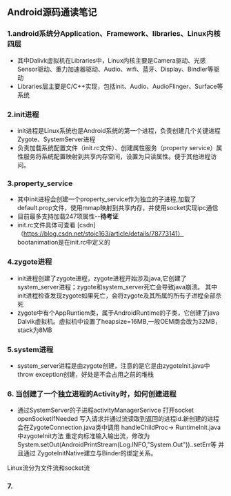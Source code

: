 ## Android源码通读笔记

### 1.android系统分Application、Framework、libraries、Linux内核四层

  * 其中Dalivk虚拟机在Libraries中，Linux内核主要是Camera驱动、光感Sensor驱动、重力加速器驱动、Audio、wifi、蓝牙、Display、Bindler等驱动
  * Libraries层主要是C/C++实现，包括init、Audio、AudioFlinger、Surface等系统
  
### 2.init进程
  * init进程是Linux系统也是Android系统的第一个进程，负责创建几个关键进程Zygote、SystemServer进程
  * 负责加载系统配置文件（init.rc文件）、创建属性服务（property service）属性服务将系统配置映射到共享内存空间，设置为只读属性。便于其他进程访问。
  
### 3.property_service  
  + 其中init进程会创建一个property_service作为独立的子进程,加载了default.prop文件，使用mmap映射到共享内存，并使用socket实现ipc通信
  + 目前最多支持加载247项属性--**待考证** 
  + init.rc文件具体可查看 [csdn]（https://blog.csdn.net/stoic163/article/details/78773141） bootanimation是在init.rc中定义的

### 4.zygote进程
  * init进程创建了zygote进程，zygote进程开始涉及java,它创建了system_server进程；zygote和system_server死亡会导致java崩溃。
  其中init进程检查发现zygote如果死亡，会将zygote及其所属的所有子进程全部杀死
  * zygote中有个AppRuntiem类，属于AndroidRuntime的子类，它创建了java Dalvik虚拟机。虚拟机中设置了heapsize=16MB,一般OEM商会改为32MB，stack为8MB
  
### 5.system进程
  * system_server进程是由zygote创建，注意的是它是由zygoteInit.java中throw exception创建，好处是不会占用之前的堆栈
  
### 6. 当创建了一个独立进程的Activity时，如何创建进程
  * 通过SystemServer的子进程activityManagerSerivce
  打开socket openSocketIfNeeded 写入请求并通过流读取到返回的进程id.新创建的进程会在ZygoteConnection.java类中调用 handleChildProc->
  RuntimeInit.java中zygoteInit方法 重定向标准输入输出流，修改为System.setOut(AndroidPrintStream(Log.INFO,"System.Out"))..setErr等
  并且通过 ZygoteInitNative建立与Binder的绑定关系。
  
  Linux流分为文件流和socket流

### 7. 
  
  
